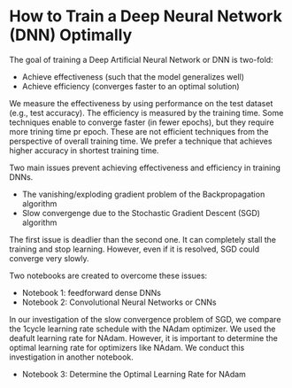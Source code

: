 # How to Train a Deep Neural Network (DNN) Optimally

The goal of training a Deep Artificial Neural Network or DNN is two-fold:

- Achieve effectiveness (such that the model generalizes well)
- Achieve efficiency (converges faster to an optimal solution)

We measure the effectiveness by using performance on the test dataset (e.g., test accuracy). The efficiency is measured by the training time. Some techniques enable to converge faster (in fewer epochs), but they require more trining time pr epoch. These are not efficient techniques from the perspective of overall training time. We prefer a technique that achieves higher accuracy in shortest training time.

Two main issues prevent achieving effectiveness and efficiency in training DNNs.

- The vanishing/exploding gradient problem of the Backpropagation algorithm
- Slow convergenge due to the Stochastic Gradient Descent (SGD) algorithm

The first issue is deadlier than the second one. It can completely stall the training and stop learning. However, even if it is resolved, SGD could converge very slowly.

Two notebooks are created to overcome these issues:
- Notebook 1: feedforward dense DNNs
- Notebook 2: Convolutional Neural Networks or CNNs

In our investigation of the slow convergence problem of SGD, we compare the 1cycle learning rate schedule with the NAdam optimizer. We used the deafult learning rate for NAdam. However, it is important to determine the optimal learning rate for optimizers like NAdam. We conduct this investigation in another notebook.
- Notebook 3: Determine the Optimal Learning Rate for NAdam
